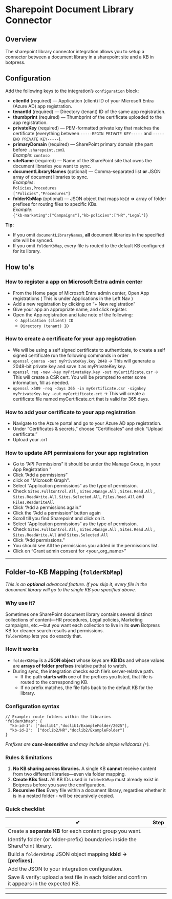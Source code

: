# Sharepoint Document Library Connector

## Overview

The sharepoint library connector integration allows you to setup a connector between a document library in a sharepoint site and a KB in botpress.

## Configuration

Add the following keys to the integration’s `configuration` block:

- **clientId** (required) — Application (client) ID of your Microsoft Entra (Azure AD) app registration.  
- **tenantId** (required) — Directory (tenant) ID of the same app registration.  
- **thumbprint** (required) — Thumbprint of the certificate uploaded to the app registration.  
- **privateKey** (required) — PEM-formatted private key that matches the certificate (everything between `-----BEGIN PRIVATE KEY-----` and `-----END PRIVATE KEY-----`).  
- **primaryDomain** (required) — SharePoint primary domain (the part before `.sharepoint.com`).  
  *Example*: `contoso`  
- **siteName** (required) — Name of the SharePoint site that owns the document libraries you want to sync.  
- **documentLibraryNames** (optional) — Comma-separated list **or** JSON array of document libraries to sync.  
  *Examples*:  
  `Policies,Procedures`  
  `["Policies","Procedures"]`  
- **folderKbMap** (optional) — JSON object that maps `kbId` ⇒ array of folder prefixes for routing files to specific KBs.  
  *Example*:  
  `{"kb-marketing":["Campaigns"],"kb-policies":["HR","Legal"]}`  

**Tip:**  
- If you omit `documentLibraryNames`, **all** document libraries in the specified site will be synced.  
- If you omit `folderKbMap`, every file is routed to the default KB configured for its library.

## How to's

### How to register a app on Microsoft Entra admin center

- From the Home page of Microsoft Entra admin center, Open App registrations ( This is under Applications in the Left Nav )
- Add a new registration by clicking on “+ New registration”
- Give your app an appropriate name, and click register.
- Open the App registration and take note of the following:
  - `Application (client) ID`
  - `Directory (tenant) ID`

### How to create a certificate for your app registration

- We will be using a self signed certificate to authenticate, to create a self signed certificate run the following commands in order
- `openssl genrsa -out myPrivateKey.key 2048` → This will generate a 2048-bit private key and save it as myPrivateKey.key.
- `openssl req -new -key myPrivateKey.key -out myCertificate.csr` → This will create a CSR cert. You will be prompted to enter some information, fill as needed.
- `openssl x509 -req -days 365 -in myCertificate.csr -signkey myPrivateKey.key -out myCertificate.crt` → This will create a certificate file named myCertificate.crt that is valid for 365 days.

### How to add your certificate to your app registration

- Navigate to the Azure portal and go to your Azure AD app registration.
- Under “Certificates & secrets,” choose “Certificates” and click “Upload certificate.”
- Upload your .crt

### How to update API permissions for your app registration

- Go to “API Permissions” it should be under the Manage Group, in your App Registration "
- Click “Add a permissions”
- click on "Microsoft Graph".
- Select “Application permissions” as the type of permission.
- Check `Sites.FullControl.All`  , `Sites.Manage.All` , `Sites.Read.All` , `Sites.ReadWrite.All`, `Sites.Selected.All`, `Files.Read.All` and `Files.ReadWriteAll`
- Click “Add a permissions again.”
- Click the “Add a permission” button again
- Scroll till you find Sharepoint and click on it.
- Select “Application permissions” as the type of permission.
- Check `Sites.FullControl.All`  , `Sites.Manage.All` , `Sites.Read.All` , `Sites.ReadWrite.All` and `Sites.Selected.All`
- Click “Add permissions.”
- You should see All the permissions you added in the permissions list.
- Click on “Grant admin consent for <your_org_name>”

---

## Folder‑to‑KB Mapping (`folderKbMap`)

*This is an **optional** advanced feature. If you skip it, every file in the document library will go to the single KB you specified above.*

### Why use it?
Sometimes one SharePoint document library contains several distinct collections of content—HR procedures, Legal policies, Marketing campaigns, etc.—but you want each collection to live in its **own** Botpress KB for cleaner search results and permissions.  
`folderKbMap` lets you do exactly that.

### How it works
* `folderKbMap` is a **JSON object** whose keys are **KB IDs** and whose values are **arrays of folder prefixes** (relative paths) to watch.  
* During sync, the integration checks each file’s server‑relative path.  
  * If the path **starts with** one of the prefixes you listed, that file is routed to the corresponding KB.  
  * If no prefix matches, the file falls back to the default KB for the library.

### Configuration syntax
```jsonc
// Example: route folders within the libraries
"folderKbMap": {
  "kb-id-1": ["doclib1","doclib1/ExampleFolder/2025"],
  "kb-id-2":  ["doclib2/HR","doclib2/ExampleFolder"]
}
```
*Prefixes are **case‑insensitive** and may include simple wildcards (`*`).*

### Rules & limitations
1. **No KB sharing across libraries.** A single KB **cannot** receive content from two different libraries—even via folder mapping.  
2. **Create KBs first.** All KB IDs used in `folderKbMap` must already exist in Botpress before you save the configuration.
3. **Recursive files** Every file within a document library, regardles whether it is in a nested folder - will be recursively copied.

### Quick checklist
| ✔ | Step |
|---|------|
| Create a **separate KB** for each content group you want. |
| Identify folder (or folder‑prefix) boundaries inside the SharePoint library. |
| Build a `folderKbMap` JSON object mapping **kbId → [prefixes]**. |
| Add the JSON to your integration configuration. |
| Save & verify: upload a test file in each folder and confirm it appears in the expected KB. |

---
